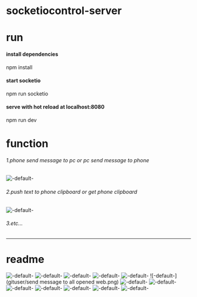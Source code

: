 # socketiocontrol-server


# run
#### install dependencies
npm install

#### start socketio
npm run socketio

#### serve with hot reload at localhost:8080
npm run dev


# function
###### 1.phone send message to pc or pc send message to phone
![-default-](gituser/phone-send-meeage-to-pc.png)

###### 2.push text to phone clipboard or get phone clipboard
![-default-](gituser/push-to-phone-clipbord.png)
 
###### 3.etc...

--------

# readme

![-default-](gituser/run-local-server.png)
![-default-](gituser/-default-.png)
![-default-](gituser/run-local-client.png)
![-default-](gituser/if-this-error-restart-mongo.png)
![-default-](gituser/restart-mongo.png)
![-default-](gituser/send message to all opened web.png)
![-default-](gituser/messages-panel.png)
![-default-](gituser/phone-connected-1.png)
![-default-](gituser/phone-connected-2.png)
![-default-](gituser/pc-send-meesage-to-phone.png)
![-default-](gituser/phone-send-meeage-to-pc.png)
![-default-](gituser/push-to-phone-clipbord.png)
![-default-](gituser/get-phone-screen-image.png)

